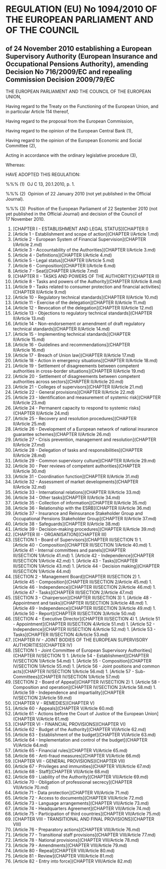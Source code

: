 # REGULATION (EU) No 1094/2010 OF THE EUROPEAN PARLIAMENT AND OF THE COUNCIL

## of 24 November 2010 establishing a European Supervisory Authority (European Insurance and Occupational Pensions Authority), amending Decision No 716/2009/EC and repealing Commission Decision 2009/79/EC

THE EUROPEAN PARLIAMENT AND THE COUNCIL OF THE EUROPEAN UNION,

Having regard to the Treaty on the Functioning of the European Union, and in particular Article 114 thereof,

Having regard to the proposal from the European Commission,

Having regard to the opinion of the European Central Bank (1),

Having regard to the opinion of the European Economic and Social Committee (2),

Acting in accordance with the ordinary legislative procedure (3),

Whereas:

HAVE ADOPTED THIS REGULATION:

%%% (1)  OJ C 13, 20.1.2010, p. 1.

%%% (2)  Opinion of 22 January 2010 (not yet published in the Official Journal).

%%% (3)  Position of the European Parliament of 22 September 2010 (not yet published in the Official Journal) and decision of the Council of 17 November 2010.

1. [CHAPTER I - ESTABLISHMENT AND LEGAL STATUS](CHAPTER I)
  1. [Article 1 - Establishment and scope of action](CHAPTER I/Article 1.md)
  1. [Article 2 - European System of Financial Supervision](CHAPTER I/Article 2.md)
  1. [Article 3 - Accountability of the Authorities](CHAPTER I/Article 3.md)
  1. [Article 4 - Definitions](CHAPTER I/Article 4.md)
  1. [Article 5 - Legal status](CHAPTER I/Article 5.md)
  1. [Article 6 - Composition](CHAPTER I/Article 6.md)
  1. [Article 7 - Seat](CHAPTER I/Article 7.md)
1. [CHAPTER II - TASKS AND POWERS OF THE AUTHORITY](CHAPTER II)
  1. [Article 8 - Tasks and powers of the Authority](CHAPTER II/Article 8.md)
  1. [Article 9 - Tasks related to consumer protection and financial activities](CHAPTER II/Article 9.md)
  1. [Article 10 - Regulatory technical standards](CHAPTER II/Article 10.md)
  1. [Article 11 - Exercise of the delegation](CHAPTER II/Article 11.md)
  1. [Article 12 - Revocation of the delegation](CHAPTER II/Article 12.md)
  1. [Article 13 - Objections to regulatory technical standards](CHAPTER II/Article 13.md)
  1. [Article 14 - Non-endorsement or amendment of draft regulatory technical standards](CHAPTER II/Article 14.md)
  1. [Article 15 - Implementing technical standards](CHAPTER II/Article 15.md)
  1. [Article 16 - Guidelines and recommendations](CHAPTER II/Article 16.md)
  1. [Article 17 - Breach of Union law](CHAPTER II/Article 17.md)
  1. [Article 18 - Action in emergency situations](CHAPTER II/Article 18.md)
  1. [Article 19 - Settlement of disagreements between competent authorities in cross-border situations](CHAPTER II/Article 19.md)
  1. [Article 20 - Settlement of disagreements between competent authorities across sectors](CHAPTER II/Article 20.md)
  1. [Article 21 - Colleges of supervisors](CHAPTER II/Article 21.md)
  1. [Article 22 - General provisions](CHAPTER II/Article 22.md)
  1. [Article 23 - Identification and measurement of systemic risk](CHAPTER II/Article 23.md)
  1. [Article 24 - Permanent capacity to respond to systemic risks](CHAPTER II/Article 24.md)
  1. [Article 25 - Recovery and resolution procedures](CHAPTER II/Article 25.md)
  1. [Article 26 - Development of a European network of national insurance guarantee schemes](CHAPTER II/Article 26.md)
  1. [Article 27 - Crisis prevention, management and resolution](CHAPTER II/Article 27.md)
  1. [Article 28 - Delegation of tasks and responsibilities](CHAPTER II/Article 28.md)
  1. [Article 29 - Common supervisory culture](CHAPTER II/Article 29.md)
  1. [Article 30 - Peer reviews of competent authorities](CHAPTER II/Article 30.md)
  1. [Article 31 - Coordination function](CHAPTER II/Article 31.md)
  1. [Article 32 - Assessment of market developments](CHAPTER II/Article 32.md)
  1. [Article 33 - International relations](CHAPTER II/Article 33.md)
  1. [Article 34 - Other tasks](CHAPTER II/Article 34.md)
  1. [Article 35 - Collection of information](CHAPTER II/Article 35.md)
  1. [Article 36 - Relationship with the ESRB](CHAPTER II/Article 36.md)
  1. [Article 37 - Insurance and Reinsurance Stakeholder Group and Occupational Pensions Stakeholder Group](CHAPTER II/Article 37.md)
  1. [Article 38 - Safeguards](CHAPTER II/Article 38.md)
  1. [Article 39 - Decision-making procedures](CHAPTER II/Article 39.md)
1. [CHAPTER III - ORGANISATION](CHAPTER III)
  1. [SECTION 1 - Board of Supervisors](CHAPTER III/SECTION 1)
    1. [Article 40 - Composition](CHAPTER III/SECTION 1/Article 40.md)
    1. [Article 41 - Internal committees and panels](CHAPTER III/SECTION 1/Article 41.md)
    1. [Article 42 - Independence](CHAPTER III/SECTION 1/Article 42.md)
    1. [Article 43 - Tasks](CHAPTER III/SECTION 1/Article 43.md)
    1. [Article 44 - Decision making](CHAPTER III/SECTION 1/Article 44.md)
  1. [SECTION 2 - Management Board](CHAPTER III/SECTION 2)
    1. [Article 45 - Composition](CHAPTER III/SECTION 2/Article 45.md)
    1. [Article 46 - Independence](CHAPTER III/SECTION 2/Article 46.md)
    1. [Article 47 - Tasks](CHAPTER III/SECTION 2/Article 47.md)
  1. [SECTION 3 - Chairperson](CHAPTER III/SECTION 3)
    1. [Article 48 - Appointment and tasks](CHAPTER III/SECTION 3/Article 48.md)
    1. [Article 49 - Independence](CHAPTER III/SECTION 3/Article 49.md)
    1. [Article 50 - Report](CHAPTER III/SECTION 3/Article 50.md)
  1. [SECTION 4 - Executive Director](CHAPTER III/SECTION 4)
    1. [Article 51 - Appointment](CHAPTER III/SECTION 4/Article 51.md)
    1. [Article 52 - Independence](CHAPTER III/SECTION 4/Article 52.md)
    1. [Article 53 - Tasks](CHAPTER III/SECTION 4/Article 53.md)
1. [CHAPTER IV - JOINT BODIES OF THE EUROPEAN SUPERVISORY AUTHORITIES](CHAPTER IV)
  1. [SECTION 1 - Joint Committee of European Supervisory Authorities](CHAPTER IV/SECTION 1)
    1. [Article 54 - Establishment](CHAPTER IV/SECTION 1/Article 54.md)
    1. [Article 55 - Composition](CHAPTER IV/SECTION 1/Article 55.md)
    1. [Article 56 - Joint positions and common acts](CHAPTER IV/SECTION 1/Article 56.md)
    1. [Article 57 - Sub-Committees](CHAPTER IV/SECTION 1/Article 57.md)
  1. [SECTION 2 - Board of Appeal](CHAPTER IV/SECTION 2)
    1. [Article 58 - Composition and operation](CHAPTER IV/SECTION 2/Article 58.md)
    1. [Article 59 - Independence and impartiality](CHAPTER IV/SECTION 2/Article 59.md)
1. [CHAPTER V - REMEDIES](CHAPTER V)
  1. [Article 60 - Appeals](CHAPTER V/Article 60.md)
  1. [Article 61 - Actions before the Court of Justice of the European Union](CHAPTER V/Article 61.md)
1. [CHAPTER VI - FINANCIAL PROVISIONS](CHAPTER VI)
  1. [Article 62 - Budget of the Authority](CHAPTER VI/Article 62.md)
  1. [Article 63 - Establishment of the budget](CHAPTER VI/Article 63.md)
  1. [Article 64 - Implementation and control of the budget](CHAPTER VI/Article 64.md)
  1. [Article 65 - Financial rules](CHAPTER VI/Article 65.md)
  1. [Article 66 - Anti-fraud measures](CHAPTER VI/Article 66.md)
1. [CHAPTER VII - GENERAL PROVISIONS](CHAPTER VII)
  1. [Article 67 - Privileges and immunities](CHAPTER VII/Article 67.md)
  1. [Article 68 - Staff](CHAPTER VII/Article 68.md)
  1. [Article 69 - Liability of the Authority](CHAPTER VII/Article 69.md)
  1. [Article 70 - Obligation of professional secrecy](CHAPTER VII/Article 70.md)
  1. [Article 71 - Data protection](CHAPTER VII/Article 71.md)
  1. [Article 72 - Access to documents](CHAPTER VII/Article 72.md)
  1. [Article 73 - Language arrangements](CHAPTER VII/Article 73.md)
  1. [Article 74 - Headquarters Agreement](CHAPTER VII/Article 74.md)
  1. [Article 75 - Participation of third countries](CHAPTER VII/Article 75.md)
1. [CHAPTER VIII - TRANSITIONAL AND FINAL PROVISIONS](CHAPTER VIII)
  1. [Article 76 - Preparatory actions](CHAPTER VIII/Article 76.md)
  1. [Article 77 - Transitional staff provisions](CHAPTER VIII/Article 77.md)
  1. [Article 78 - National provisions](CHAPTER VIII/Article 78.md)
  1. [Article 79 - Amendments](CHAPTER VIII/Article 79.md)
  1. [Article 80 - Repeal](CHAPTER VIII/Article 80.md)
  1. [Article 81 - Review](CHAPTER VIII/Article 81.md)
  1. [Article 82 - Entry into force](CHAPTER VIII/Article 82.md)
